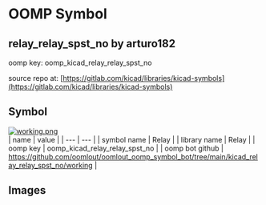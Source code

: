 # OOMP Symbol  
## relay_relay_spst_no  by arturo182  
  
oomp key: oomp_kicad_relay_relay_spst_no  
  
source repo at: [https://gitlab.com/kicad/libraries/kicad-symbols](https://gitlab.com/kicad/libraries/kicad-symbols)  
## Symbol  
  
[![working.png](working_600.png)](working.png)  
| name | value | 
| --- | --- | 
| symbol name | Relay | 
| library name | Relay | 
| oomp key | oomp_kicad_relay_relay_spst_no | 
| oomp bot github | https://github.com/oomlout/oomlout_oomp_symbol_bot/tree/main/kicad_relay_relay_spst_no/working | 
## Images  
